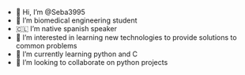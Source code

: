 - 👋 Hi, I’m @Seba3995
- 🧬 I’m biomedical engineering student
- 🇨🇱 I’m native spanish speaker
- 👀 I’m interested in learning new technologies to provide solutions to common problems 
- 🌱 I’m currently learning python and C
- 💞️ I’m looking to collaborate on python projects

<!---                                        🌴 🦖                                        --->
